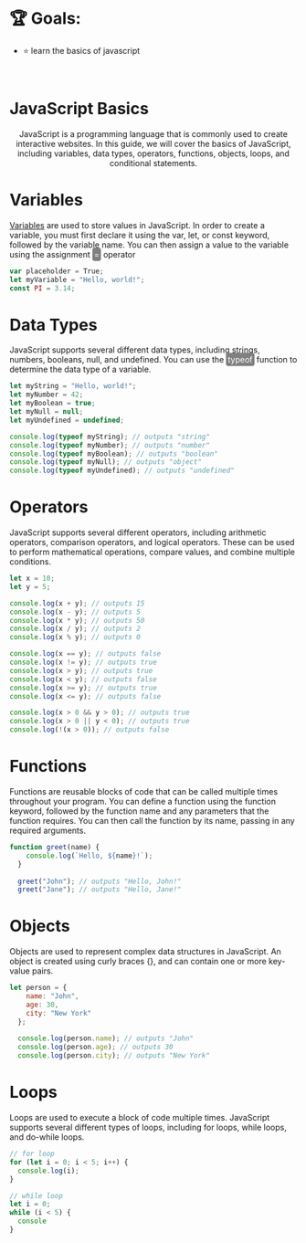 # 🏆  **Goals:** 
- ⭐️ learn the basics of javascript

<br>

# JavaScript Basics
<p style="text-align: center;">
JavaScript is a programming language that is commonly used to create interactive websites. In this guide, we will cover the basics of JavaScript, including variables, data types, operators, functions, objects, loops, and conditional statements. </p>


# Variables
<span style="text-decoration:underline"> Variables</span> are used to store values in JavaScript. In order to create a variable, you must first declare it using the var, let,  or const keyword, followed by the variable name. You can then assign a value to the variable using the assignment  <span style="color:white; background-color:gray;padding:3px; border-radius:4px; ">=</span> operator

``` javascript
var placeholder = True;
let myVariable = "Hello, world!";
const PI = 3.14;
```

# Data Types
JavaScript supports several different data types, including strings, numbers, booleans, null, and undefined. You can use the <span style="color:white; background-color:gray;padding:3px; border-radius:4px; ">typeof</span> function to determine the data type of a variable.

``` javascript
let myString = "Hello, world!";
let myNumber = 42;
let myBoolean = true;
let myNull = null;
let myUndefined = undefined;

console.log(typeof myString); // outputs "string"
console.log(typeof myNumber); // outputs "number"
console.log(typeof myBoolean); // outputs "boolean"
console.log(typeof myNull); // outputs "object"
console.log(typeof myUndefined); // outputs "undefined"
```

# Operators
JavaScript supports several different operators, including arithmetic operators, comparison operators, and logical operators. These can be used to perform mathematical operations, compare values, and combine multiple conditions.

``` javascript
let x = 10;
let y = 5;

console.log(x + y); // outputs 15
console.log(x - y); // outputs 5
console.log(x * y); // outputs 50
console.log(x / y); // outputs 2
console.log(x % y); // outputs 0

console.log(x == y); // outputs false
console.log(x != y); // outputs true
console.log(x > y); // outputs true
console.log(x < y); // outputs false
console.log(x >= y); // outputs true
console.log(x <= y); // outputs false

console.log(x > 0 && y > 0); // outputs true
console.log(x > 0 || y < 0); // outputs true
console.log(!(x > 0)); // outputs false
```


# Functions
Functions are reusable blocks of code that can be called multiple times throughout your program. You can define a function using the function keyword, followed by the function name and any parameters that the function requires. You can then call the function by its name, passing in any required arguments.

``` javascript
function greet(name) {
    console.log(`Hello, ${name}!`);
  }
  
  greet("John"); // outputs "Hello, John!"
  greet("Jane"); // outputs "Hello, Jane!"

```
# Objects
Objects are used to represent complex data structures in JavaScript. An object is created using curly braces {}, and can contain one or more key-value pairs.

``` javascript
let person = {
    name: "John",
    age: 30,
    city: "New York"
  };
  
  console.log(person.name); // outputs "John"
  console.log(person.age); // outputs 30
  console.log(person.city); // outputs "New York"
```

# Loops
Loops are used to execute a block of code multiple times. JavaScript supports several different types of loops, including for loops, while loops, and do-while loops.

``` javascript
// for loop
for (let i = 0; i < 5; i++) {
  console.log(i);
}

// while loop
let i = 0;
while (i < 5) {
  console
}
```
